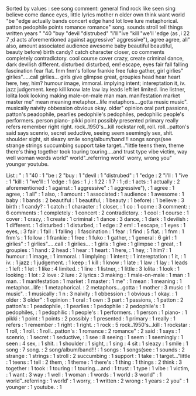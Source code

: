 Sorted by values :
see song comment: general find rock like seen sing believe come dance eyes, little lyrics mother n older own think want world "be "edge actually bands concert edge hand lot love lure metaphorical. patton pedophile points romance romance" song. sounds stroll tell things written years " "40 "buy "devil "distrubed" "i'll "ive "kill "we'll 'edge (as ,i 22 7 ;d acts aforementioned against aggressive" aggressive"), agree agree, all" also, amount associated audience awesome baby beautiful beautiful, beauty before) birth candy? catch character closer, co comments completely contradictory. cool course cover crazy, create criminal dance, dark devilish different. disturbed disturbed, em! escape, eyes fair fall falling fascination fear flat. fnm fnm's follow frankie free fuko gather, girl girlies" girlies".....call girlies... girls give glimpse great, groupies head hear heart here, hey, him? humour image, immoral. implying intent; intereptation it, iv. jazz judgement. keep kill know late law lay leads left let limited. line listner, lolita look looking making male-on-male man man. manifestation market master me" mean meaning metaphor...life metaphors....gotta music music". musically naivity obbession obvious okay. older" opinion oral part passions, patton's peadophile, pearlies pedophile's pedophiles, pedophilic people's performers. person piano- pikki point possibly presented primary really refers remember right right. rock..1950's...kill rockstar roll, roll. roll...patton's said says scenrio, secret seductive, seeing seem seemingly sex, shit. shoulder sight, sit sleazy smile song/album/band!!! songs songs(see strange strings succumbing support take target..."little teens them, theme there's thing together took touring touring....and trust type vibe victim, way well woman words world" world"..referring world' worry, wrong you" younger youtube. 

List :
" : 1
"40 : 1
"be : 2
"buy : 1
"devil : 1
"distrubed" : 1
"edge : 2
"i'll : 1
"ive : 1
"kill : 1
"we'll : 1
'edge : 1
(as : 1
,i : 1
22 : 1
7 : 1
;d : 1
acts : 1
actually : 2
aforementioned : 1
against : 1
aggressive" : 1
aggressive"), : 1
agree : 1
agree, : 1
all" : 1
also, : 1
amount : 1
associated : 1
audience : 1
awesome : 1
baby : 1
bands : 2
beautiful : 1
beautiful, : 1
beauty : 1
before) : 1
believe : 3
birth : 1
candy? : 1
catch : 1
character : 1
closer, : 1
co : 1
come : 3
comment: : 6
comments : 1
completely : 1
concert : 2
contradictory. : 1
cool : 1
course : 1
cover : 1
crazy, : 1
create : 1
criminal : 1
dance : 3
dance, : 1
dark : 1
devilish : 1
different. : 1
disturbed : 1
disturbed, : 1
edge : 2
em! : 1
escape, : 1
eyes : 1
eyes, : 3
fair : 1
fall : 1
falling : 1
fascination : 1
fear : 1
find : 5
flat. : 1
fnm : 1
fnm's : 1
follow : 1
frankie : 1
free : 1
fuko : 1
gather, : 1
general : 6
girl : 1
girlies" : 1
girlies".....call : 1
girlies... : 1
girls : 1
give : 1
glimpse : 1
great, : 1
groupies : 1
hand : 2
head : 1
hear : 1
heart : 1
here, : 1
hey, : 1
him? : 1
humour : 1
image, : 1
immoral. : 1
implying : 1
intent; : 1
intereptation : 1
it, : 1
iv. : 1
jazz : 1
judgement. : 1
keep : 1
kill : 1
know : 1
late : 1
law : 1
lay : 1
leads : 1
left : 1
let : 1
like : 4
limited. : 1
line : 1
listner, : 1
little : 3
lolita : 1
look : 1
looking : 1
lot : 2
love : 2
lure : 2
lyrics : 3
making : 1
male-on-male : 1
man : 1
man. : 1
manifestation : 1
market : 1
master : 1
me" : 1
mean : 1
meaning : 1
metaphor...life : 1
metaphorical. : 2
metaphors....gotta : 1
mother : 3
music : 1
music". : 1
musically : 1
n : 3
naivity : 1
obbession : 1
obvious : 1
okay. : 1
older : 3
older" : 1
opinion : 1
oral : 1
own : 3
part : 1
passions, : 1
patton : 2
patton's : 1
peadophile, : 1
pearlies : 1
pedophile : 2
pedophile's : 1
pedophiles, : 1
pedophilic : 1
people's : 1
performers. : 1
person : 1
piano- : 1
pikki : 1
point : 1
points : 2
possibly : 1
presented : 1
primary : 1
really : 1
refers : 1
remember : 1
right : 1
right. : 1
rock : 5
rock..1950's...kill : 1
rockstar : 1
roll, : 1
roll. : 1
roll...patton's : 1
romance : 2
romance" : 2
said : 1
says : 1
scenrio, : 1
secret : 1
seductive, : 1
see : 8
seeing : 1
seem : 1
seemingly : 1
seen : 4
sex, : 1
shit. : 1
shoulder : 1
sight, : 1
sing : 4
sit : 1
sleazy : 1
smile : 1
song : 7
song. : 2
song/album/band!!! : 1
songs : 1
songs(see : 1
sounds : 2
strange : 1
strings : 1
stroll : 2
succumbing : 1
support : 1
take : 1
target..."little : 1
teens : 1
tell : 2
them, : 1
theme : 1
there's : 1
thing : 1
things : 2
think : 3
together : 1
took : 1
touring : 1
touring....and : 1
trust : 1
type : 1
vibe : 1
victim, : 1
want : 3
way : 1
well : 1
woman : 1
words : 1
world : 3
world" : 1
world"..referring : 1
world' : 1
worry, : 1
written : 2
wrong : 1
years : 2
you" : 1
younger : 1
youtube. : 1
